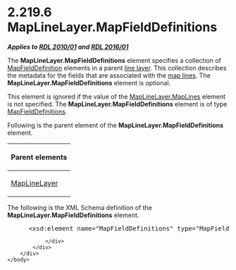 <html dir="LTR" xmlns:mshelp="http://msdn.microsoft.com/mshelp" xmlns:ddue="http://ddue.schemas.microsoft.com/authoring/2003/5" xmlns:xlink="http://www.w3.org/1999/xlink" xmlns:tool="http://www.microsoft.com/tooltip">
    <head>
        <meta http-equiv="Content-Type" content="text/html; CHARSET=utf-8"></meta>
        <meta name="save" content="history"></meta>
        <title>2.219.6 MapLineLayer.MapFieldDefinitions</title>
        <xml>
            <mshelp:toctitle title="2.219.6 MapLineLayer.MapFieldDefinitions"></mshelp:toctitle>
            <mshelp:rltitle title="[MS-RDL]: MapLineLayer.MapFieldDefinitions"></mshelp:rltitle>
            <mshelp:keyword index="A" term="ab982c40-a1d5-4df8-9b77-78d657410005"></mshelp:keyword>
            <mshelp:attr name="DCSext.ContentType" value="open specification"></mshelp:attr>
            <mshelp:attr name="AssetID" value="ab982c40-a1d5-4df8-9b77-78d657410005"></mshelp:attr>
            <mshelp:attr name="TopicType" value="kbRef"></mshelp:attr>
            <mshelp:attr name="DCSext.Title" value="[MS-RDL]: MapLineLayer.MapFieldDefinitions" />
        </xml>
    </head>
    <body>
        <div id="header">
            <h1 class="heading">2.219.6 MapLineLayer.MapFieldDefinitions</h1>
        </div>
        <div id="mainSection">
            <div id="mainBody">
                <div id="allHistory" class="saveHistory"></div>
                <div id="sectionSection0" class="section" name="collapseableSection">
                    

<p><b><i>Applies to </i></b><a href="3428e690-a348-4ec7-8a6a-8efb42d2cdee.html"><b><i>RDL 2010/01</i></b></a><b><i>
and </i></b><a href="52ce3983-2bfc-4e72-9359-42aaf5fe4509.html"><b><i>RDL 2016/01</i></b></a></p>

<p>The <b>MapLineLayer.MapFieldDefinitions</b> element
specifies a collection of <a href="6d6cb09e-dd59-4ed5-9041-764fdecd2f6c.html">MapFieldDefinition</a>
elements in a parent <a href="b2482b3f-74ab-4ca8-a9e5-c07955011743.html#gt_d18f341f-9a11-41e7-bc17-fa40808259cc">line
layer</a>. This collection describes the metadata for the fields that are
associated with the <a href="b2482b3f-74ab-4ca8-a9e5-c07955011743.html#gt_46e6b2ec-7ae9-42be-9489-f9e94426aa0f">map
lines</a>. The <b>MapLineLayer.MapFieldDefinitions</b> element is optional. </p>

<p>This element is ignored if the value of the <a href="a93f8291-b4e0-4780-9d0a-8e2255892e75.html">MapLineLayer.MapLines</a>
element is not specified. The <b>MapLineLayer.MapFieldDefinitions</b> element
is of type <a href="c87b0299-a0e7-4683-b939-6f7aab40eccb.html">MapFieldDefinitions</a>.</p>

<p>Following is the parent element of the <b>MapLineLayer.MapFieldDefinitions</b>
element.</p>

<table>
 <thead>
  <tr>
   <th>
   <p>Parent elements</p>
   </th>
  </tr>
 </thead>
 <tr>
  <td>
  <p><a href="8681b1dc-d73e-4d35-b4fa-f7f459d4a304.html">MapLineLayer</a></p>
  </td>
 </tr>
</table>

<p>The following is the XML Schema definition of the <b>MapLineLayer.MapFieldDefinitions</b>
element.           </p>

<dl>
<dd>
<div><pre> &lt;xsd:element name=&quot;MapFieldDefinitions&quot; type=&quot;MapFieldDefinitionsType&quot; minOccurs=&quot;0&quot; /&gt;
</pre></div>
</dd></dl>


                </div>
            </div>
        </div>
    </body>
</html>